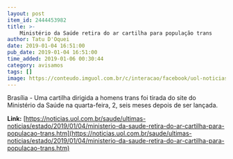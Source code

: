 ```yaml
---
layout: post
item_id: 2444453982
title: >-
    Ministério da Saúde retira do ar cartilha para população trans
author: Tatu D'Oquei
date: 2019-01-04 16:51:00
pub_date: 2019-01-04 16:51:00
time_added: 2019-01-06 00:30:44
category: avisamos
tags: []
image: https://conteudo.imguol.com.br/c/interacao/facebook/uol-noticias-600px.jpg
---
```


Brasília - Uma cartilha dirigida a homens trans foi tirada do site do Ministério da Saúde na quarta-feira, 2, seis meses depois de ser lançada.

**Link:** [https://noticias.uol.com.br/saude/ultimas-noticias/estado/2019/01/04/ministerio-da-saude-retira-do-ar-cartilha-para-populacao-trans.htm](https://noticias.uol.com.br/saude/ultimas-noticias/estado/2019/01/04/ministerio-da-saude-retira-do-ar-cartilha-para-populacao-trans.htm)


